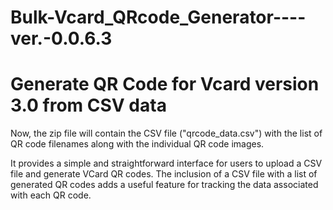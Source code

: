 # Bulk-Vcard_QRcode_Generator----ver.-0.0.6.3
Generate QR Code for Vcard version 3.0 from CSV data
==============================
Now, the zip file will contain the CSV file ("qrcode_data.csv") with the list of QR code filenames along with the individual QR code images.

It provides a simple and straightforward interface for users to upload a CSV file and generate VCard QR codes. The inclusion of a CSV file with a list of generated QR codes adds a useful feature for tracking the data associated with each QR code.
